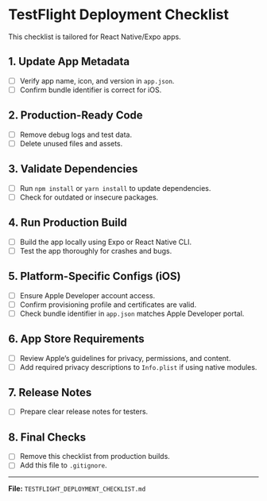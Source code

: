 # TestFlight Deployment Checklist

This checklist is tailored for React Native/Expo apps.

## 1. Update App Metadata

- [ ] Verify app name, icon, and version in `app.json`.
- [ ] Confirm bundle identifier is correct for iOS.

## 2. Production-Ready Code

- [ ] Remove debug logs and test data.
- [ ] Delete unused files and assets.

## 3. Validate Dependencies

- [ ] Run `npm install` or `yarn install` to update dependencies.
- [ ] Check for outdated or insecure packages.

## 4. Run Production Build

- [ ] Build the app locally using Expo or React Native CLI.
- [ ] Test the app thoroughly for crashes and bugs.

## 5. Platform-Specific Configs (iOS)

- [ ] Ensure Apple Developer account access.
- [ ] Confirm provisioning profile and certificates are valid.
- [ ] Check bundle identifier in `app.json` matches Apple Developer portal.

## 6. App Store Requirements

- [ ] Review Apple’s guidelines for privacy, permissions, and content.
- [ ] Add required privacy descriptions to `Info.plist` if using native modules.

## 7. Release Notes

- [ ] Prepare clear release notes for testers.

## 8. Final Checks

- [ ] Remove this checklist from production builds.
- [ ] Add this file to `.gitignore`.

---

**File:** `TESTFLIGHT_DEPLOYMENT_CHECKLIST.md`
